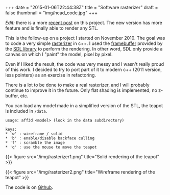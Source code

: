 +++
date = "2015-01-06T22:44:38Z"
title = "Software rasterizer"
draft = false
thumbnail = "img/head_code.jpg"
+++

*Edit:* there is a more [recent post](/post/update-cpp.html) on this project. The new version has more feature and is finally able to render any STL.

This is the follow-up on a project I started on November 2010. The goal was to code a very simple [rasterizer](http://en.wikipedia.org/wiki/Rasterisation) in c++. I used the [framebuffer](https://en.wikipedia.org/wiki/Framebuffer) provided by the [SDL library](https://www.libsdl.org/) to perform the rendering. In other word, SDL only provide a canvas on which I "paint" the model, pixel by pixel.

Even if I liked the result, the code was very messy and I wasn't really proud of this work. I decided to try to port part of it to modern c++ (2011 version, less pointers) as an exercise in refactoring.

There is a lot to be done to make a real rasterizer, and I will probably continue to improve it in the future. Only flat shading is implemented, no z-buffer, etc.

You can load any model made in a simplified version of the STL, the teapot is included in `/data`.

~~~text
usage: aff3d <model> (look in the data subdirectory)

keys:
* 'w' : wireframe / solid
* 'b' : enable/disable backface culling
* 'f' : scramble the image
* 'q' : use the mouse to move the teapot
~~~

{{< figure src="/img/rasterizer1.png" title="Solid rendering of the teapot" >}}

{{< figure src="/img/rasterizer2.png" title="Wireframe rendering of the teapot" >}}

The code is on [Github](https://github.com/Blizarre/aff3D).

